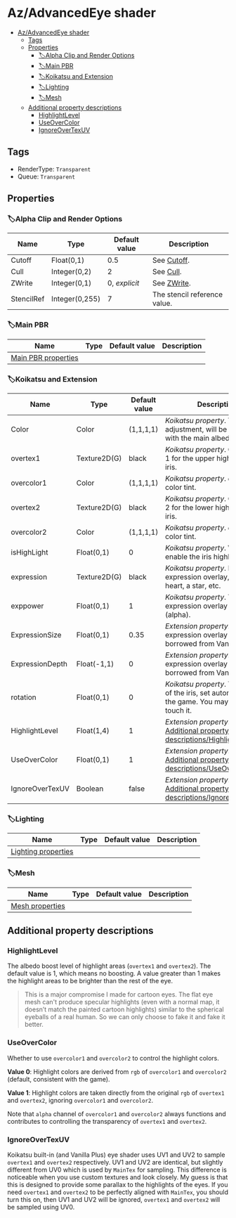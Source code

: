 # Az/AdvancedEye shader

- [Az/AdvancedEye shader](#azadvancedeye-shader)
  - [Tags](#tags)
  - [Properties](#properties)
    - [🏷️Alpha Clip and Render Options](#️alpha-clip-and-render-options)
    - [🏷️Main PBR](#️main-pbr)
    - [🏷️Koikatsu and Extension](#️koikatsu-and-extension)
    - [🏷️Lighting](#️lighting)
    - [🏷️Mesh](#️mesh)
  - [Additional property descriptions](#additional-property-descriptions)
    - [HighlightLevel](#highlightlevel)
    - [UseOverColor](#useovercolor)
    - [IgnoreOverTexUV](#ignoreovertexuv)

## Tags
- RenderType: `Transparent`
- Queue: `Transparent`

## Properties
### 🏷️Alpha Clip and Render Options
| Name       | Type           | Default value | Description                                                                            |
| ---------- | -------------- | ------------- | -------------------------------------------------------------------------------------- |
| Cutoff     | Float(0,1)     | 0.5           | See [Cutoff](../common/alpha_clip_and_render_options_property_descriptions.md#cutoff). |
| Cull       | Integer(0,2)   | 2             | See [Cull](../common/alpha_clip_and_render_options_property_descriptions.md#cull).     |
| ZWrite     | Integer(0,1)   | 0, *explicit* | See [ZWrite](../common/alpha_clip_and_render_options_property_descriptions.md#zwrite). |
| StencilRef | Integer(0,255) | 7             | The stencil reference value.                                                           |

### 🏷️Main PBR
| Name                                          | Type | Default value | Description |
| --------------------------------------------- | ---- | ------------- | ----------- |
| [Main PBR properties](main_pbr_properties.md) |      |               |             |

### 🏷️Koikatsu and Extension
| Name            | Type         | Default value | Description                                                                                                 |
| --------------- | ------------ | ------------- | ----------------------------------------------------------------------------------------------------------- |
| Color           | Color        | (1,1,1,1)     | *Koikatsu property*. The color adjustment, will be multiplied with the main albedo.                         |
| overtex1        | Texture2D(G) | black         | *Koikatsu property*. Over texture 1 for the upper highlight of the iris.                                    |
| overcolor1      | Color        | (1,1,1,1)     | *Koikatsu property*. `overtex1` color tint.                                                                 |
| overtex2        | Texture2D(G) | black         | *Koikatsu property*. Over texture 2 for the lower highlight of the iris.                                    |
| overcolor2      | Color        | (1,1,1,1)     | *Koikatsu property*. `overtex2` color tint.                                                                 |
| isHighLight     | Float(0,1)   | 0             | *Koikatsu property*. Whether to enable the iris highlight.                                                  |
| expression      | Texture2D(G) | black         | *Koikatsu property*. Iris expression overlay, like a heart, a star, etc.                                    |
| exppower        | Float(0,1)   | 1             | *Koikatsu property*. The iris expression overlay intensity (alpha).                                         |
| ExpressionSize  | Float(0,1)   | 0.35          | *Extension property*. The iris expression overlay size, borrowed from Vanilla Plus.                         |
| ExpressionDepth | Float(-1,1)  | 0             | *Extension property*. The iris expression overlay depth, borrowed from Vanilla Plus.                        |
| rotation        | Float(0,1)   | 0             | *Koikatsu property*. The rotation of the iris, set automatically by the game. You may not need to touch it. |
| HighlightLevel  | Float(1,4)   | 1             | *Extension property*. See [Additional property descriptions/HighlightLevel](#highlightlevel).               |
| UseOverColor    | Float(0,1)   | 1             | *Extension property*. See [Additional property descriptions/UseOverColor](#useovercolor).                   |
| IgnoreOverTexUV | Boolean      | false         | *Extension property*. See [Additional property descriptions/IgnoreOverTexUV](#ignoreovertexuv).             |

### 🏷️Lighting
| Name                                          | Type | Default value | Description |
| --------------------------------------------- | ---- | ------------- | ----------- |
| [Lighting properties](lighting_properties.md) |      |               |             |

### 🏷️Mesh
| Name                                  | Type | Default value | Description |
| ------------------------------------- | ---- | ------------- | ----------- |
| [Mesh properties](mesh_properties.md) |      |               |             |

## Additional property descriptions
### HighlightLevel
The albedo boost level of highlight areas (`overtex1` and `overtex2`). The default value is 1, which means no boosting. A value greater than 1 makes the highlight areas to be brighter than the rest of the eye.

> This is a major compromise I made for cartoon eyes. The flat eye mesh can't produce specular highlights (even with a normal map, it doesn’t match the painted cartoon highlights) similar to the spherical eyeballs of a real human. So we can only choose to fake it and fake it better.

### UseOverColor
Whether to use `overcolor1` and `overcolor2` to control the highlight colors.

**Value 0**: Highlight colors are derived from `rgb` of `overcolor1` and `overcolor2` (default, consistent with the game).

**Value 1**: Highlight colors are taken directly from the original `rgb` of `overtex1` and `overtex2`, ignoring `overcolor1` and `overcolor2`.

Note that `alpha` channel of `overcolor1` and `overcolor2` always functions and contributes to controlling the transparency of `overtex1` and `overtex2`.

### IgnoreOverTexUV
Koikatsu built-in (and Vanilla Plus) eye shader uses UV1 and UV2 to sample `overtex1` and `overtex2` respectively. UV1 and UV2 are identical, but slightly different from UV0 which is used by `MainTex` for sampling. This difference is noticeable when you use custom textures and look closely. My guess is that this is designed to provide some parallax to the highlights of the eyes. If you need `overtex1` and `overtex2` to be perfectly aligned with `MainTex`, you should turn this on, then UV1 and UV2 will be ignored, `overtex1` and `overtex2` will be sampled using UV0.
